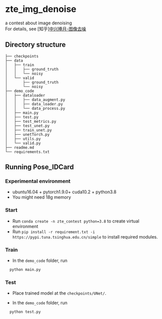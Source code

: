 # zte_img_denoise
a contest about image denoising <br>
For details, see [知乎][中兴捧月-图像去噪](https://zhuanlan.zhihu.com/p/499577965?)

## Directory structure
```
├── checkpoints
├── data
│   ├── train
│   │   ├── ground_truth
│   │   └── noisy
│   └── valid
│       ├── ground_truth
│       └── noisy
├── demo_code
│   ├── dataloader
│   │   ├── data_augment.py
│   │   ├── data_loader.py
│   │   └── data_process.py
│   ├── main.py
│   ├── test.py
│   ├── test_metrics.py
│   ├── test_unet.py
│   ├── train_unet.py
│   ├── unetTorch.py
│   ├── utils.py
│   └── valid.py
├── readme.md
└── requirements.txt
```
## Running Pose_IDCard
### Experimental environment
* ubuntu16.04 + pytorch1.9.0+ cuda10.2 + python3.8
* You might need 18g memory
### Start
* Run `conda create -n zte_contest python=3.8` to create virtual environment
* Run `pip install -r requirement.txt -i https://pypi.tuna.tsinghua.edu.cn/simple` to install required modules.

### Train
* In the `demo_code` folder, run
```bash
  python main.py
```
### Test
* Place trained model at the `checkpoints/UNet/`.

* In the `demo_code` folder, run 
```bash
  python test.py 
```
